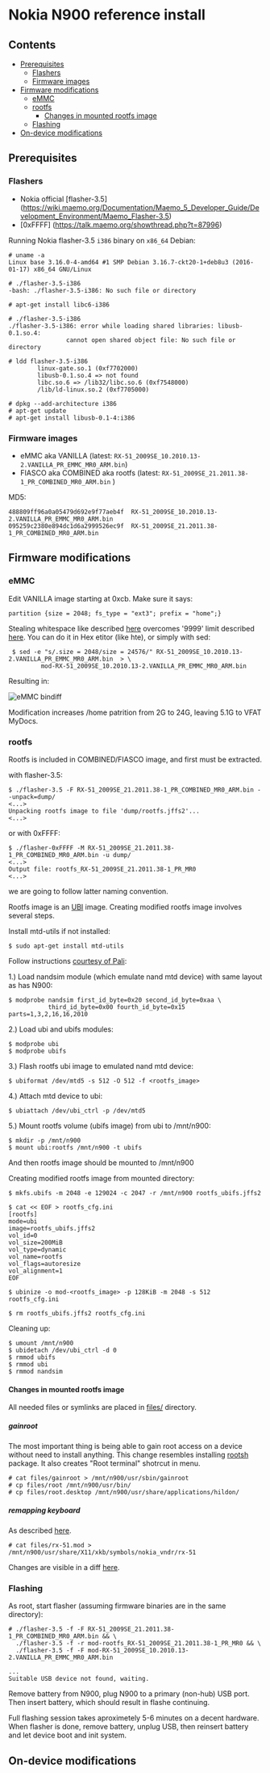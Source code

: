 # Nokia N900 reference install

## Contents

* [Prerequisites](#prerequisites)
    * [Flashers](#flashers)
    * [Firmware images](#firmware-images)
* [Firmware modifications](#firmware-modifications)
    * [eMMC](#emmc)
    * [rootfs](#rootfs)
      * [Changes in mounted rootfs image](#changes-in-mounted-rootfs-image)
    * [Flashing](#flashing)
* [On-device modifications](#on-device-modifications)


## Prerequisites

### Flashers
* Nokia official [flasher-3.5] (https://wiki.maemo.org/Documentation/Maemo_5_Developer_Guide/Development_Environment/Maemo_Flasher-3.5)
* [0xFFFF] (https://talk.maemo.org/showthread.php?t=87996)

Running Nokia flasher-3.5 `i386` binary on `x86_64`  Debian:

```
# uname -a
Linux base 3.16.0-4-amd64 #1 SMP Debian 3.16.7-ckt20-1+deb8u3 (2016-01-17) x86_64 GNU/Linux

# ./flasher-3.5-i386
-bash: ./flasher-3.5-i386: No such file or directory

# apt-get install libc6-i386

# ./flasher-3.5-i386
./flasher-3.5-i386: error while loading shared libraries: libusb-0.1.so.4:
                cannot open shared object file: No such file or directory

# ldd flasher-3.5-i386
        linux-gate.so.1 (0xf7702000)
        libusb-0.1.so.4 => not found
        libc.so.6 => /lib32/libc.so.6 (0xf7548000)
        /lib/ld-linux.so.2 (0xf7705000)

# dpkg --add-architecture i386
# apt-get update
# apt-get install libusb-0.1-4:i386
```

### Firmware images
* eMMC aka VANILLA (latest: `RX-51_2009SE_10.2010.13-2.VANILLA_PR_EMMC_MR0_ARM.bin`)
* FIASCO aka COMBINED aka rootfs (latest: `RX-51_2009SE_21.2011.38-1_PR_COMBINED_MR0_ARM.bin` )

MD5:

```
488809ff96a0a05479d692e9f77aeb4f  RX-51_2009SE_10.2010.13-2.VANILLA_PR_EMMC_MR0_ARM.bin
095259c2380e894dc1d6a2999526ec9f  RX-51_2009SE_21.2011.38-1_PR_COMBINED_MR0_ARM.bin
```

## Firmware modifications

### eMMC

Edit VANILLA image starting at 0xcb. Make sure it says:

```
partition {size = 2048; fs_type = "ext3"; prefix = "home";}
```

Stealing whitespace like described [here](http://wiki.maemo.org/User:Joerg_rw/tools#increase_size_of_.2Fhome_-_if_you_like_that) overcomes '9999' limit described [here](http://wiki.maemo.org/Repartitioning_the_flash#Solution_.235:_Edit_eMMC_image_.28works_on_PR1.2.2C_by_globalbus.29). You can do it in Hex etitor (like hte), or simply with sed:


```
 $ sed -e "s/.size = 2048/size = 24576/" RX-51_2009SE_10.2010.13-2.VANILLA_PR_EMMC_MR0_ARM.bin  > \
         mod-RX-51_2009SE_10.2010.13-2.VANILLA_PR_EMMC_MR0_ARM.bin
```

Resulting in:

![eMMC bindiff](bindiff.png "eMMC bindiff")

Modification increases /home patrition from 2G to 24G, leaving 5.1G to VFAT MyDocs.

### rootfs

Rootfs is included in COMBINED/FIASCO image, and first must be extracted.

with flasher-3.5:

```
$ ./flasher-3.5 -F RX-51_2009SE_21.2011.38-1_PR_COMBINED_MR0_ARM.bin --unpack=dump/
<...> 
Unpacking rootfs image to file 'dump/rootfs.jffs2'...
<...>
```

or with 0xFFFF:

```
$ ./flasher-0xFFFF -M RX-51_2009SE_21.2011.38-1_PR_COMBINED_MR0_ARM.bin -u dump/
<...>
Output file: rootfs_RX-51_2009SE_21.2011.38-1_PR_MR0
<...>
```

we are going to follow latter naming convention.

Rootfs image is an [UBI](http://www.linux-mtd.infradead.org/doc/ubi.html) image. Creating modified rootfs image involves several steps.

Install mtd-utils if not installed:

```
$ sudo apt-get install mtd-utils
```

Follow instructions [courtesy of Pali](https://talk.maemo.org/showpost.php?p=1325044&postcount=13):

1.) Load nandsim module (which emulate nand mtd device) with same layout as has N900:

```
$ modprobe nandsim first_id_byte=0x20 second_id_byte=0xaa \
           third_id_byte=0x00 fourth_id_byte=0x15 parts=1,3,2,16,16,2010
```

2.) Load ubi and ubifs modules:

```
$ modprobe ubi
$ modprobe ubifs
```

3.) Flash rootfs ubi image to emulated nand mtd device:

```
$ ubiformat /dev/mtd5 -s 512 -O 512 -f <rootfs_image>
```

4.) Attach mtd device to ubi:

```
$ ubiattach /dev/ubi_ctrl -p /dev/mtd5
```

5.) Mount rootfs volume (ubifs image) from ubi to /mnt/n900:

```
$ mkdir -p /mnt/n900
$ mount ubi:rootfs /mnt/n900 -t ubifs
```

And then rootfs image should be mounted to /mnt/n900

Creating modified rootfs image from mounted directory:

```
$ mkfs.ubifs -m 2048 -e 129024 -c 2047 -r /mnt/n900 rootfs_ubifs.jffs2

$ cat << EOF > rootfs_cfg.ini
[rootfs]
mode=ubi
image=rootfs_ubifs.jffs2
vol_id=0
vol_size=200MiB
vol_type=dynamic
vol_name=rootfs
vol_flags=autoresize
vol_alignment=1
EOF

$ ubinize -o mod-<rootfs_image> -p 128KiB -m 2048 -s 512 rootfs_cfg.ini

$ rm rootfs_ubifs.jffs2 rootfs_cfg.ini
```

Cleaning up:

```
$ umount /mnt/n900
$ ubidetach /dev/ubi_ctrl -d 0
$ rmmod ubifs
$ rmmod ubi
$ rmmod nandsim
```

#### Changes in mounted rootfs image

All needed files or symlinks are placed in [files/](files/) directory.

##### gainroot

The most important thing is being able to gain root access on a device without need to install anything.
This change resembles installing [rootsh](https://wiki.maemo.org/Root_access#rootsh) package.
It also creates "Root terminal" shotrcut in menu.

```
# cat files/gainroot > /mnt/n900/usr/sbin/gainroot
# cp files/root /mnt/n900/usr/bin/
# cp files/root.desktop /mnt/n900/usr/share/applications/hildon/
```

##### remapping keyboard

As described [here](http://wiki.maemo.org/Remapping_keyboard).

```
# cat files/rx-51.mod > /mnt/n900/usr/share/X11/xkb/symbols/nokia_vndr/rx-51
```

Changes are visible in a diff [here](../kbd/rx-51.diff).

### Flashing

As root, start flasher (assuming firmware binaries are in the same directory):

```
# ./flasher-3.5 -f -F RX-51_2009SE_21.2011.38-1_PR_COMBINED_MR0_ARM.bin && \
  ./flasher-3.5 -f -r mod-rootfs_RX-51_2009SE_21.2011.38-1_PR_MR0 && \
  ./flasher-3.5 -f -F mod-RX-51_2009SE_10.2010.13-2.VANILLA_PR_EMMC_MR0_ARM.bin

...
Suitable USB device not found, waiting.
```

Remove battery from N900, plug N900 to a primary (non-hub) USB port.
Then insert battery, which should result in flashe continuing.

Full flashing session takes aproximetely 5-6 minutes on a decent hardware.
When flasher is done, remove battery, unplug USB, then reinsert battery
and let device boot and init system.

## On-device modifications

